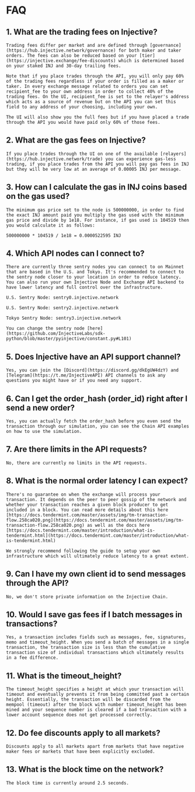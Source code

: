 # FAQ

## 1. What are the trading fees on Injective?
	Trading fees differ per market and are defined through [governance](https://hub.injective.network/governance) for both maker and taker orders. The fees can also be reduced based on your [tier](https://injective.exchange/fee-discounts) which is determined based on your staked INJ and 30-day trailing fees.

	Note that if you place trades through the API, you will only pay 60% of the trading fees regardless if your order is filled as a maker or taker. In every exchange message related to orders you can set recipient_fee to your own address in order to collect 40% of the trading fees. On the UI, recipient_fee is set to the relayer's address which acts as a source of revenue but on the API you can set this field to any address of your choosing, including your own.

	The UI will also show you the full fees but if you have placed a trade through the API you would have paid only 60% of those fees.

## 2. What are the gas fees on Injective?
	If you place trades through the UI on one of the available [relayers](https://hub.injective.network/trade) you can experience gas-less trading, if you place trades from the API you will pay gas fees in INJ but they will be very low at an average of 0.00005 INJ per message.
	
## 3. How can I calculate the gas in INJ coins based on the gas used?
	The minimum gas price set to the node is 500000000, in order to find the exact INJ amount paid you multiply the gas used with the minimum gas price and divide by 1e18. For instance, if gas used is 104519 then you would calculate it as follows:

	500000000 * 104519 / 1e18 = 0.0000522595 INJ

## 4. Which API nodes can I connect to?
	There are currently three sentry nodes you can connect to on Mainnet that are based in the U.S. and Tokyo. It's recommended to connect to the sentry node closer to your location in order to reduce latency. You can also run your own Injective Node and Exchange API backend to have lower latency and full control over the infrastructure. 

	U.S. Sentry Node: sentry0.injective.network

	U.S. Sentry Node: sentry2.injective.network

	Tokyo Sentry Node: sentry3.injective.network

	You can change the sentry node [here](https://github.com/InjectiveLabs/sdk-python/blob/master/pyinjective/constant.py#L101)


## 5. Does Injective have an API support channel?
	Yes, you can join the [Discord](https://discord.gg/dkEgUW4dzY) and [Telegram](https://t.me/InjectiveAPI) API channels to ask any questions you might have or if you need any support.

## 6. Can I get the order_hash (order_id) right after I send a new order?
	Yes, you can actually fetch the order_hash before you even send the transaction through our simulation, you can see the Chain API examples on how to use the simulation.

## 7. Are there limits in the API requests?
	No, there are currently no limits in the API requests.

## 8. What is the normal order latency I can expect?
	There's no guarantee on when the exchange will process your transaction. It depends on the peer to peer gossip of the network and whether your transaction reaches a given block producer to get included in a block. You can read more details about this here [https://docs.tendermint.com/master/assets/img/tm-transaction-flow.258ca020.png](https://docs.tendermint.com/master/assets/img/tm-transaction-flow.258ca020.png) as well as the docs here [https://docs.tendermint.com/master/introduction/what-is-tendermint.html](https://docs.tendermint.com/master/introduction/what-is-tendermint.html)

	We strongly recommend following the guide to setup your own infrastructure which will ultimately reduce latency to a great extent.

## 9. Can I have my own client id to send messages through the API?
	No, we don't store private information on the Injective Chain.

## 10. Would I save gas fees if I batch messages in transactions? 
	Yes, a transaction includes fields such as messages, fee, signatures, memo and timeout_height. When you send a batch of messages in a single transaction, the transaction size is less than the cumulative transaction size of individual transactions which ultimately results in a fee difference.

## 11. What is the timeout_height?
	The timeout_height specifies a height at which your transaction will timeout and eventually prevents it from being committed past a certain height. Essentially, the transaction will be discarded from the mempool (timeout) after the block with number timeout_height has been mined and your sequence number is cleared if a bad transaction with a lower account sequence does not get processed correctly.

## 12. Do fee discounts apply to all markets?
	Discounts apply to all markets apart from markets that have negative maker fees or markets that have been explicitly excluded.

## 13. What is the block time on the network?
	The block time is currently around 2.5 seconds.